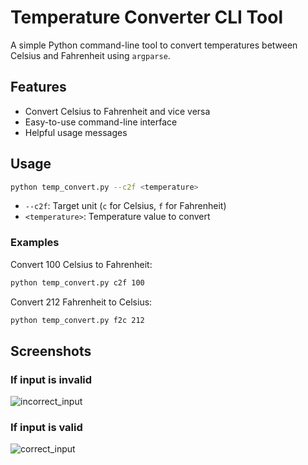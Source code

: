 # Temperature Converter CLI Tool

A simple Python command-line tool to convert temperatures between Celsius and Fahrenheit using `argparse`.

## Features

- Convert Celsius to Fahrenheit and vice versa
- Easy-to-use command-line interface
- Helpful usage messages

## Usage

```bash
python temp_convert.py --c2f <temperature>
```
- `--c2f`: Target unit (`c` for Celsius, `f` for Fahrenheit)
- `<temperature>`: Temperature value to convert

### Examples

Convert 100 Celsius to Fahrenheit:
```bash
python temp_convert.py c2f 100
```

Convert 212 Fahrenheit to Celsius:
```bash
python temp_convert.py f2c 212
```

## Screenshots

### If input is invalid
![incorrect_input](https://github.com/user-attachments/assets/37bd14a2-ee60-434c-931f-7d44b8a682c2)

### If input is valid
![correct_input](https://github.com/user-attachments/assets/59037a1e-054a-4337-bdb9-2609961b3aab)
